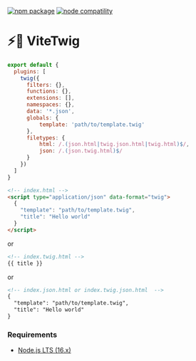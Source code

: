 <a href="https://npmjs.com/package/@vituum/vite-plugin-twig"><img src="https://img.shields.io/npm/v/@vituum/vite-plugin-twig.svg" alt="npm package"></a>
<a href="https://nodejs.org/en/about/releases/"><img src="https://img.shields.io/node/v/@vituum/vite-plugin-twig.svg" alt="node compatility"></a>

# ⚡️🌿 ViteTwig

```js
export default {
  plugins: [
    twig({
      filters: {},
      functions: {},
      extensions: [],
      namespaces: {}, 
      data: '*.json',
      globals: {
          template: 'path/to/template.twig'
      },
      filetypes: {
          html: /.(json.html|twig.json.html|twig.html)$/,
          json: /.(json.twig.html)$/
      }
    })
  ]
}
```

```html
<!-- index.html -->
<script type="application/json" data-format="twig">
  {
    "template": "path/to/template.twig",
    "title": "Hello world"
  }
</script>
```
or
```html
<!-- index.twig.html -->
{{ title }}
```
or
```html
<!-- index.json.html or index.twig.json.html  -->
{
  "template": "path/to/template.twig",
  "title": "Hello world"
}
```

### Requirements

- [Node.js LTS (16.x)](https://nodejs.org/en/download/)
